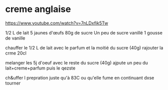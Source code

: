 # creme anglaise

https://www.youtube.com/watch?v=7nLDxfik5Tw



1/2 L de lait
5 jaunes d'œufs
80g de sucre
Un peu de sucre vanillé
1 gousse de vanille


chauffer le 1/2 L de lait avec le parfum et la moitié du sucre (40g)
rajouter la crme 20cl

melanger les 5j d'oeuf avec le reste du sucre (40g)
ajpute un peu du lait+creme+parfum
puis le qezste


ch&uffer l prepration juste qu'à 83C ou qu'elle fume en continuant dxse tourner

